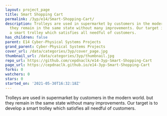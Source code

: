 ```yaml
---
layout: project_page
title: Smart Shopping Cart
permalink: /3yp/e14/Smart-Shopping-Cart/
description: Trolleys are used in supermarket by customers in the modern world. but
  they remain in the same state without many improvements. Our target is to develop
  a smart trolley which satisfies all needful of customers.
has_children: false
parent: E14 Cyber-Physical Systems Projects
grand_parent: Cyber-Physical Systems Projects
cover_url: /data/categories/3yp/cover_page.jpg
thumbnail_url: /data/categories/3yp/thumbnail.jpg
repo_url: https://github.com/cepdnaclk/e14-3yp-Smart-Shopping-Cart
page_url: https://cepdnaclk.github.io/e14-3yp-Smart-Shopping-Cart
forks: 0
watchers: 0
stars: 0
started_on: '2021-05-30T16:32:18Z'
---
```


Trolleys are used in supermarket by customers in the modern world. but they remain in the same state without many improvements. Our target is to develop a smart trolley which satisfies all needful of customers.